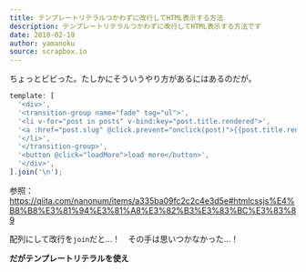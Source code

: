 ```yaml
---
title: テンプレートリテラルつかわずに改行してHTML表示する方法
description: テンプレートリテラルつかわずに改行してHTML表示する方法です
date: 2018-02-19
author: yamanoku
source: scrapbox.io
---
```


ちょっとビビった。たしかにそういうやり方があるにはあるのだが。

```js
template: [
  '<div>',
  '<transition-group name="fade" tag="ul">',
  '<li v-for="post in posts" v-bind:key="post.title.rendered">',
  '<a :href="post.slug" @click.prevent="onclick(post)">{{post.title.rendered}}</a>',
  '</li>',
  '</transition-group>',
  '<button @click="loadMore">load more</button>',
  '</div>',
].join('\n');
```

参照：https://qiita.com/nanonum/items/a335ba09fc2c2c4e3d5e#htmlcssjs%E4%B8%B8%E3%81%94%E3%81%A8%E3%82%B3%E3%83%BC%E3%83%89

配列にして改行を`join`だと…！　その手は思いつかなかった…！

**だがテンプレートリテラルを使え**
